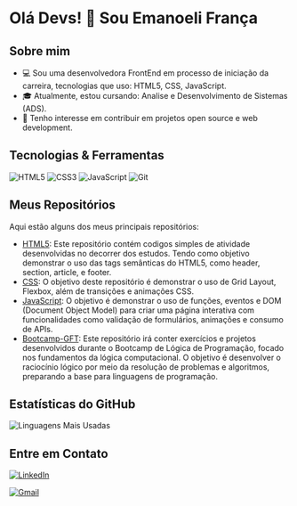 # Olá Devs! 👋 Sou Emanoeli França

## Sobre mim
- 💻 Sou uma desenvolvedora FrontEnd em processo de iniciação da carreira, tecnologias que uso: HTML5, CSS, JavaScript.
- 🎓 Atualmente, estou cursando: Analise e Desenvolvimento de Sistemas (ADS).
- 🌱  Tenho interesse em contribuir em projetos open source e web development.

## Tecnologias & Ferramentas
![HTML5](https://img.shields.io/badge/-HTML5-E34F26?style=flat-square&logo=html5&logoColor=white)
![CSS3](https://img.shields.io/badge/-CSS3-1572B6?style=flat-square&logo=css3&logoColor=white)
![JavaScript](https://img.shields.io/badge/-JavaScript-F7DF1E?style=flat-square&logo=javascript&logoColor=black)
![Git](https://img.shields.io/badge/-Git-F05032?style=flat-square&logo=git&logoColor=white)

## Meus Repositórios

Aqui estão alguns dos meus principais repositórios:

- [HTML5](https://github.com/EmanoeliF/HTML5): Este repositório contém codigos simples de atividade desenvolvidas no decorrer dos estudos. Tendo como objetivo demonstrar o uso das tags semânticas do HTML5, como header, section, article, e footer.
- [CSS](https://github.com/EmanoeliF/CSS): O objetivo deste repositório é demonstrar o uso de Grid Layout, Flexbox, além de transições e animações CSS.
- [JavaScript](https://github.com/EmanoeliF/JavaScript): O objetivo é demonstrar o uso de funções, eventos e DOM (Document Object Model) para criar uma página interativa com funcionalidades como validação de formulários, animações e consumo de APIs.
- [Bootcamp-GFT](https://github.com/EmanoeliF/Bootcamp-GFT): Este repositório irá conter exercícios e projetos desenvolvidos durante o Bootcamp de Lógica de Programação, focado nos fundamentos da lógica computacional. O objetivo é desenvolver o raciocínio lógico por meio da resolução de problemas e algoritmos, preparando a base para linguagens de programação.

## Estatísticas do GitHub
![Linguagens Mais Usadas](https://github-readme-stats.vercel.app/api/top-langs/?username=EmanoeliF&layout=compact&theme=radical)

## Entre em Contato
[![LinkedIn](https://img.shields.io/badge/-LinkedIn-0A66C2?style=flat-square&logo=Linkedin&logoColor=white)](https://www.linkedin.com/in/EmanoeliF)

[![Gmail](https://img.shields.io/badge/-Gmail-D14836?style=flat-square&logo=Gmail&logoColor=white)](mailto:emanoelifranca.ti@gmail.com)

